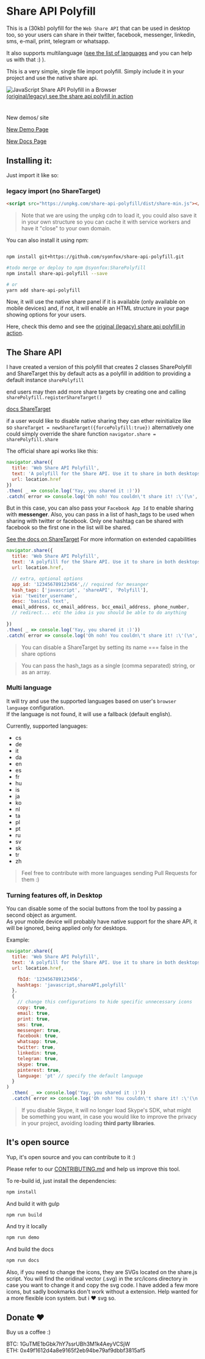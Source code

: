 # Share API Polyfill

This is a (30kb) polyfill for the `Web Share API` that can be used in desktop too, so your users can share in their twitter, facebook, messenger, linkedin, sms, e-mail, print, telegram or whatsapp.

It also supports multilanguage ([see the list of languages](#multi-language) and you can help us with that :) ).

This is a very simple, single file import polyfill. Simply include it in your project and use the native share api.

![JavaScript Share API Polyfill in a Browser](https://github.com/on2-dev/share-api-polyfill/blob/master/demo/demo.gif?raw=true)  
[(original/legacy) see the share api polyfill in action](https://on2-dev.github.io/share-api-polyfill/demo/)

# 

New demos/ site

[New Demo Page](https://syonfox.github.io/share-api-polyfill/demo)

[New Docs Page](https://syonfox.github.io/share-api-polyfill/docs)
## Installing it:

Just import it like so:

### legacy import (no ShareTarget)
```html
<script src="https://unpkg.com/share-api-polyfill/dist/share-min.js"></script>
```

> Note that we are using the unpkg cdn to load it, you could also save it in your own structure so you can cache it with service workers and have it "close" to your own domain.

You can also install it using npm:

```sh

npm install git+https://github.com/syonfox/share-api-polyfill.git

#todo merge or deploy to npm @syonfox:SharePolyfill
npm install share-api-polyfill --save

# or
yarn add share-api-polyfill
```

Now, it will use the native share panel if it is available (only available on mobile devices) and, if not, it will enable an HTML structure in your page showing options for your users.

Here, check this demo and see the [original (legacy) share api polyfill in action](https://on2-dev.github.io/share-api-polyfill/demo/).

## The Share API

I have created a version of this polyfill that creates 2 classes SharePolyfill and ShareTarget  this by default acts as a polyfill in addition to providing a default instance `sharePolyfill`

end users may then add more share targets by creating one and calling
`sharePolyfill.registerShareTarget()`

[docs ShareTarget](https://syonfox.github.io/share-api-polyfill/docs/ShareTarget.html)


if a user would like to disable native sharing they can ether reinitialize like so
`shareTarget = newShareTarget({forcePolyfill:true})`
alternatively one could simply override the share function
`navigator.share = sharePolyfill.share`


The official share api works like this:

```js
navigator.share({
  title: 'Web Share API Polyfill',
  text: 'A polyfill for the Share API. Use it to share in both desktops and mobile devices.',
  url: location.href
})
.then( _ => console.log('Yay, you shared it :)'))
.catch( error => console.log('Oh noh! You couldn\'t share it! :\'(\n', error));
```

But in this case, you can also pass your `Facebook App Id` to enable sharing with **messenger**.
Also, you can pass in a list of hash_tags to be used when sharing with twitter or facebook. Only one hashtag can be shared with facebook so the first one in the list will be shared.

[See the docs on ShareTarget](https://syonfox.github.io/share-api-polyfill/docs/ShareTarget.html)
For more information on extended capabilities


```js
navigator.share({
  title: 'Web Share API Polyfill',
  text: 'A polyfill for the Share API. Use it to share in both desktops and mobile devices.',
  url: location.href,

  // extra, optional options
  app_id: '123456789123456',// required for mesanger
  hash_tags: ['javascript', 'shareAPI', 'Polyfill'],
  via: 'tweiter_username',
  desc: 'basical text',
  email_address, cc_email_address, bcc_email_address, phone_number,
  // redirect... etc the idea is you should be able to do anything
  
})
.then( _ => console.log('Yay, you shared it :)'))
.catch( error => console.log('Oh noh! You couldn\'t share it! :\'(\n', error));
```
> You can disable a ShareTarget by setting its name === false in the share options 

> You can pass the hash_tags as a single (comma separated) string, or as an array.

### Multi language

It will try and use the supported languages based on user's `browser language` configuration.  
If the language is not found, it will use a fallback (default english).

Currently, supported languages:

- cs
- de
- it
- da
- en
- es
- fr
- hu
- is
- ja
- ko
- nl
- ta
- pl
- pt
- ru
- sv
- sk
- tr
- zh

> Feel free to contribute with more languages sending Pull Requests for them :)

### Turning features off, in Desktop

You can disable some of the social buttons from the tool by passing a second object as argument.  
As your mobile device will probably have native support for the share API, it will be ignored, being applied only for desktops.

Example:

```js
navigator.share({
  title: 'Web Share API Polyfill',
  text: 'A polyfill for the Share API. Use it to share in both desktops and mobile devices.',
  url: location.href,

    fbId: '123456789123456',
    hashtags: 'javascript,shareAPI,polyfill'
  },
  {
    // change this configurations to hide specific unnecessary icons
    copy: true,
    email: true,
    print: true,
    sms: true,
    messenger: true,
    facebook: true,
    whatsapp: true,
    twitter: true,
    linkedin: true,
    telegram: true,
    skype: true,
    pinterest: true,
    language: 'pt' // specify the default language
  }
)
  .then( _ => console.log('Yay, you shared it :)'))
  .catch( error => console.log('Oh noh! You couldn\'t share it! :\'(\n', error));
```

  > If you disable Skype, it will no longer load Skype's SDK, what might be something you want, in case you would like to improve the privacy in your project, avoiding loading **third party libraries**.

## It's open source

Yup, it's open source and you can contribute to it :)

Please refer to our [CONTRIBUTING.md](https://github.com/on2-dev/share-api-polyfill/blob/master/CONTRIBUTING.md) and help us improve this tool.

To re-build id, just install the dependencies:

```sh
npm install
```

And build it with gulp

```sh
npm run build
```

And try it locally

```sh
npm run demo
```


And build the docs
```sh
npm run docs
```

Also, if you need to change the icons, they are SVGs located on the share.js script.
You will find the oridinal vector (.svg) in the src/icons directory in case you want to change it and copy the svg code.
I have added a few more icons, but sadly bookmarks don't work without a extension.
Help wanted for a more flexible icon system. but i ❤️ svg so.

## Donate ❤️

Buy us a coffee :)

BTC: 1GuTME1bGbk7hY7ssrUBh3M1k4AeyVCSjW<br/>
ETH: 0x49f1612d4a8e9165f2eb94be79af9dbbf3815af5


